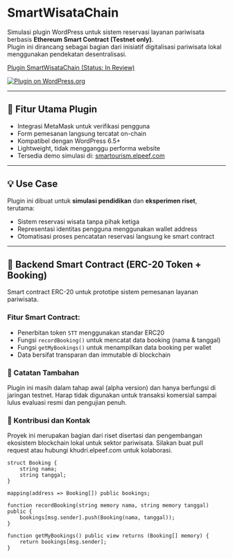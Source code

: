 # SmartWisataChain

Simulasi plugin WordPress untuk sistem reservasi layanan pariwisata berbasis **Ethereum Smart Contract (Testnet only)**.  
Plugin ini dirancang sebagai bagian dari inisiatif digitalisasi pariwisata lokal menggunakan pendekatan desentralisasi.

[Plugin SmartWisataChain (Status: In Review)](https://wordpress.org/plugins/smartwisatachain/)

[![Plugin on WordPress.org](https://img.shields.io/badge/Plugin%20Directory-SmartWisataChain-blue)](https://wordpress.org/plugins/smartwisatachain/)

---

## 🔗 Fitur Utama Plugin
- Integrasi MetaMask untuk verifikasi pengguna
- Form pemesanan langsung tercatat on-chain
- Kompatibel dengan WordPress 6.5+
- Lightweight, tidak mengganggu performa website
- Tersedia demo simulasi di: [smartourism.elpeef.com](https://smartourism.elpeef.com)

---

## 💡 Use Case
Plugin ini dibuat untuk **simulasi pendidikan** dan **eksperimen riset**, terutama:
- Sistem reservasi wisata tanpa pihak ketiga
- Representasi identitas pengguna menggunakan wallet address
- Otomatisasi proses pencatatan reservasi langsung ke smart contract

---

## 🔐 Backend Smart Contract (ERC-20 Token + Booking)

Smart contract ERC-20 untuk prototipe sistem pemesanan layanan pariwisata.

### Fitur Smart Contract:
- Penerbitan token `STT` menggunakan standar ERC20
- Fungsi `recordBooking()` untuk mencatat data booking (nama & tanggal)
- Fungsi `getMyBookings()` untuk menampilkan data booking per wallet
- Data bersifat transparan dan immutable di blockchain

### 📄 Catatan Tambahan
Plugin ini masih dalam tahap awal (alpha version) dan hanya berfungsi di jaringan testnet.
Harap tidak digunakan untuk transaksi komersial sampai lulus evaluasi resmi dan pengujian penuh.

### 🙌 Kontribusi dan Kontak
Proyek ini merupakan bagian dari riset disertasi dan pengembangan ekosistem blockchain lokal untuk sektor pariwisata.
Silakan buat pull request atau hubungi khudri.elpeef.com untuk kolaborasi.

```solidity
struct Booking {
    string nama;
    string tanggal;
}

mapping(address => Booking[]) public bookings;

function recordBooking(string memory nama, string memory tanggal) public {
    bookings[msg.sender].push(Booking(nama, tanggal));
}

function getMyBookings() public view returns (Booking[] memory) {
    return bookings[msg.sender];
}
